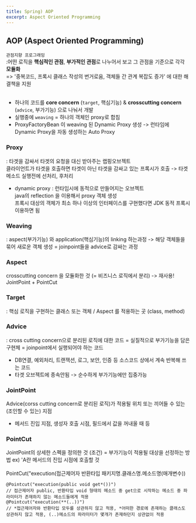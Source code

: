 ```yaml
---
title: Spring) AOP
excerpt: Aspect Oriented Programming
---
```


## AOP (Aspect Oriented Programming)
`관점지향 프로그래밍`    
:어떤 로직을 **핵심적인 관점**, **부가적인 관점**로 나누어서 보고 그 관점을 기준으로 각각 **모듈화**  
=> '중복코드, 프록시 클래스 작성의 번거로움, 객체들 간 관계 복잡도 증가' 에 대한 해결책을 지원 <br/><br/>

- 하나의 코드를 **core concern** (`target`, 핵심기능) & **crosscutting concern** (`advice`, 부가기능) 으로 나눠서 개발  
- 실행중에 `weaving` = 하나의 객체인 proxy로 합침
- ProxyFactoryBean 이 weaving 된 Dynamic Proxy 생성 -> 런타임에 Dynamic Proxy을 자동 생성하는 Auto Proxy  

### Proxy
: 타겟을 감싸서 타겟의 요청을 대신 받아주는 랩핑오브젝트  
클라이언트가 타겟을 호출하면 타겟이 아닌 타겟을 감싸고 있는 프록시가 호출 -> 타겟메소드 실행전에 선처리, 후처리 <br/>
- dynamic proxy : 런타임시에 동적으로 만들어지는 오브젝트  
java의 reflection 을 이용해서 proxy 객체 생성  
프록시 대상의 객체가 최소 하나 이상의 인터페이스를 구현했다면 JDK 동적 프록시 이용하면 됨  


### Weaving
: aspect(부가기능) 와 application(핵심기능)의 linking 하는과정 -> 해당 객체들을 묶어 새로운 객체 생성
= joinpoint들을 advice로 감싸는 과정

### Aspect
crosscutting concern 을 모듈화한 것 (= 비즈니스 로직에서 분리) -> 재사용!  
JointPoint + PointCut

### Target
: 핵심 로직을 구현하는 클래스 또는 객체 / Aspect 를 적용하는 곳 (class, method)

### Advice 
: cross cutting concern으로 분리된 로직에 대한 코드 = 실질적으로 부가기능을 담은 구현체 = joinpoint에서 실행되어야 하는 코드  
- DB연결, 예외처리, 트랜잭션, 로그, 보안, 인증 등 소스코드 상에서 계속 반복해 쓰는 코드  
- 타겟 오브젝트에 종속안됨 -> 순수하게 부가기능에만 집중가능  

### JointPoint
Advice(corss cutting concern로 분리된 로직)가 적용될 위치 또는 끼어들 수 있는(조인할 수 있는) 지점  
- 메서드 진입 지점, 생성자 호출 시점, 필드에서 값을 꺼내올 때 등

### PointCut
JointPoint의 상세한 스펙을 정의한 것 (조건) = 부가기능이 적용될 대상을 선정하는 방법
ex) 'A란 메서드의 진입 시점에 호출할 것  <br/><br/>
PointCut("execution(접근제어자 반환타입 패키지명.클래스명.메소드명(매개변수))  
```
@Pointcut("execution(public void get*())") 
// 접근제어자 public, 반환타입 void 형태의 메소드 중 get으로 시작하는 메소드 중 파라미터가 존재하지 않는 메소드들에게 적용
@Pointcut("execution(**(..))") 
// *접근제어자와 반환타입 모두를 상관하지 않고 적용, *어떠한 경로에 존재하는 클래스도 상관하지 않고 적용, (..)메소드의 파라미터가 몇개가 존재하던지 상관없이 적용
```
